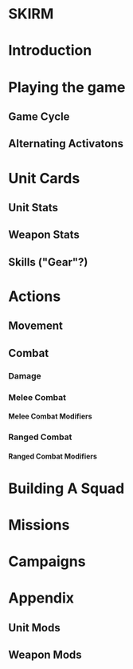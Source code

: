 # SKIRM

# Introduction

# Playing the game

## Game Cycle

## Alternating Activatons

# Unit Cards

## Unit Stats

## Weapon Stats

## Skills ("Gear"?)

# Actions

## Movement

## Combat

### Damage

### Melee Combat

#### Melee Combat Modifiers

### Ranged Combat

#### Ranged Combat Modifiers

# Building A Squad

# Missions

# Campaigns

# Appendix

## Unit Mods

## Weapon Mods
